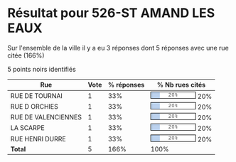# Résultat pour 526-ST AMAND LES EAUX

Sur l'ensemble de la ville il y a eu 3 réponses dont 5 réponses avec une rue citée (166%)

5 points noirs identifiés

| Rue | Vote | % réponses | % Nb rues cités|
|-----|------|------------|----------------|
| RUE DE TOURNAI | 1 | 33% | <img src="../../img/bar_20.gif" />&nbsp;20%|
| RUE D ORCHIES | 1 | 33% | <img src="../../img/bar_20.gif" />&nbsp;20%|
| RUE DE VALENCIENNES | 1 | 33% | <img src="../../img/bar_20.gif" />&nbsp;20%|
| LA SCARPE | 1 | 33% | <img src="../../img/bar_20.gif" />&nbsp;20%|
| RUE HENRI DURRE | 1 | 33% | <img src="../../img/bar_20.gif" />&nbsp;20%|
| **Total** | 5 | 166% | 100%|
